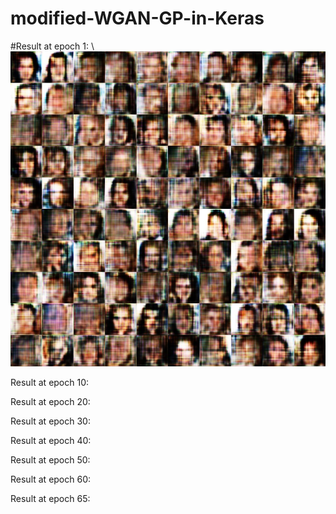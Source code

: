 # modified-WGAN-GP-in-Keras

#Result at epoch 1:
\\![image](https://github.com/ynalex/modified-WGAN-GP-in-Keras/blob/main/photo/generated_image_at_epoch_1.jpg)

Result at epoch 10:

Result at epoch 20:

Result at epoch 30:

Result at epoch 40:

Result at epoch 50:

Result at epoch 60:

Result at epoch 65:
